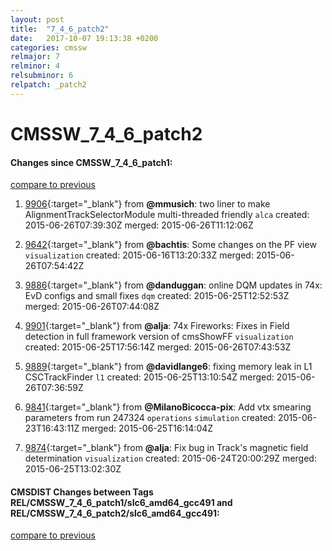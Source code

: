 ```yaml
---
layout: post
title:  "7_4_6_patch2"
date:   2017-10-07 19:13:38 +0200
categories: cmssw
relmajor: 7
relminor: 4
relsubminor: 6
relpatch: _patch2
---
```


# CMSSW_7_4_6_patch2
#### Changes since CMSSW_7_4_6_patch1:

[compare to previous](https://github.com/cms-sw/cmssw/compare/CMSSW_7_4_6_patch1...CMSSW_7_4_6_patch2)



1. [9906](http://github.com/cms-sw/cmssw/pull/9906){:target="_blank"}  from **@mmusich**: two liner to make AlignmentTrackSelectorModule multi-threaded friendly `alca`  created: 2015-06-26T07:39:30Z merged: 2015-06-26T11:12:06Z

1. [9642](http://github.com/cms-sw/cmssw/pull/9642){:target="_blank"}  from **@bachtis**: Some changes on the PF view  `visualization`  created: 2015-06-16T13:20:33Z merged: 2015-06-26T07:54:42Z

1. [9886](http://github.com/cms-sw/cmssw/pull/9886){:target="_blank"}  from **@danduggan**: online DQM updates in 74x: EvD configs and small fixes `dqm`  created: 2015-06-25T12:52:53Z merged: 2015-06-26T07:44:08Z

1. [9901](http://github.com/cms-sw/cmssw/pull/9901){:target="_blank"}  from **@alja**: 74x Fireworks: Fixes in Field detection in full framework version of cmsShowFF `visualization`  created: 2015-06-25T17:56:14Z merged: 2015-06-26T07:43:53Z

1. [9889](http://github.com/cms-sw/cmssw/pull/9889){:target="_blank"}  from **@davidlange6**: fixing memory leak in L1 CSCTrackFinder `l1`  created: 2015-06-25T13:10:54Z merged: 2015-06-26T07:36:59Z

1. [9841](http://github.com/cms-sw/cmssw/pull/9841){:target="_blank"}  from **@MilanoBicocca-pix**: Add vtx smearing parameters from run 247324 `operations`  `simulation`  created: 2015-06-23T16:43:11Z merged: 2015-06-25T16:14:04Z

1. [9874](http://github.com/cms-sw/cmssw/pull/9874){:target="_blank"}  from **@alja**: Fix bug in Track's magnetic field determination `visualization`  created: 2015-06-24T20:00:29Z merged: 2015-06-25T13:02:30Z

#### CMSDIST Changes between Tags REL/CMSSW_7_4_6_patch1/slc6_amd64_gcc491 and REL/CMSSW_7_4_6_patch2/slc6_amd64_gcc491:

[compare to previous](https://github.com/cms-sw/cmsdist/compare/REL/CMSSW_7_4_6_patch1/slc6_amd64_gcc491...REL/CMSSW_7_4_6_patch2/slc6_amd64_gcc491)


